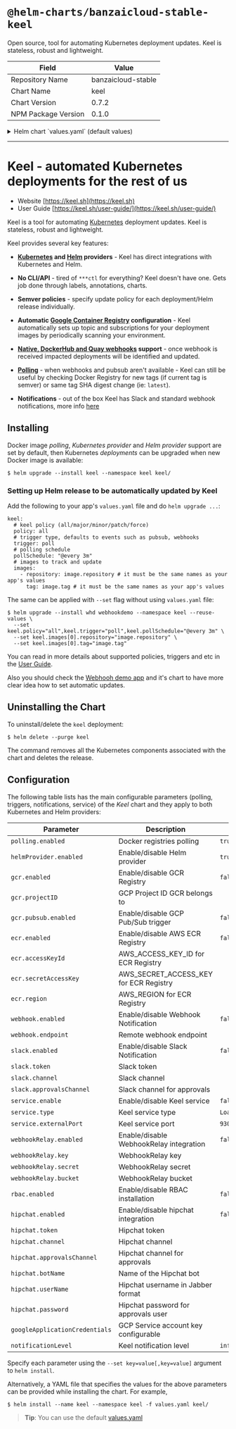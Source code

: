 # `@helm-charts/banzaicloud-stable-keel`

Open source, tool for automating Kubernetes deployment updates. Keel is stateless, robust and lightweight.

| Field               | Value              |
| ------------------- | ------------------ |
| Repository Name     | banzaicloud-stable |
| Chart Name          | keel               |
| Chart Version       | 0.7.2              |
| NPM Package Version | 0.1.0              |

<details>

<summary>Helm chart `values.yaml` (default values)</summary>

```yaml
# Default values for keel.
# This is a YAML-formatted file.
# Declare variables to be passed into your templates.

image:
  repository: keelhq/keel
  tag: 0.12.0
  pullPolicy: IfNotPresent

# Enable insecure registries
insecureRegistry: false

# Polling is enabled by default,
# you can disable it setting value below to false
polling:
  enabled: true

# Helm provider support
helmProvider:
  enabled: true
  tillerAddress: 'tiller-deploy.kube-system.svc.cluster.local:44134'

# Google Container Registry
# GCP Project ID
gcr:
  enabled: false
  projectId: ''
  pubSub:
    enabled: false

# Notification level (debug, info, success, warn, error, fatal)
notificationLevel: info

# AWS Elastic Container Registry
# https://keel.sh/v1/guide/documentation.html#Polling-with-AWS-ECR
ecr:
  enabled: false
  accessKeyId: ''
  secretAccessKey: ''
  region: ''

# Webhook Notification
# Remote webhook endpoint for notification delivery
webhook:
  enabled: false
  endpoint: ''

# Slack Notification
# bot name (default keel) must exist!
slack:
  enabled: false
  botName: ''
  token: ''
  channel: ''
  approvalsChannel: ''

# Hipchat notification and approvals
hipchat:
  enabled: false
  token: ''
  channel: ''
  approvalsChannel: ''
  botName: ''
  userName: ''
  password: ''

mattermost:
  enabled: false
  endpoint: ''

# Keel service
# Enable to receive webhooks from Docker registries
service:
  enabled: false
  type: LoadBalancer
  externalPort: 9300
  clusterIP: ''

# Webhook Relay service
# If you don’t want to expose your Keel service, you can use https://webhookrelay.com/
# which can deliver webhooks to your internal Keel service through Keel sidecar container.
webhookRelay:
  enabled: false
  bucket: ''
  # webhookrelay.com credentials
  # Set the key and secret values here to create the keel-webhookrelay secret with this
  # chart -or- leave key and secret blank and create the keel-webhookrelay secret separately.
  key: ''
  secret: ''
  # webhookrelay docker image
  image:
    repository: webhookrelay/webhookrelayd
    tag: latest
    pullPolicy: IfNotPresent

# Keel self-update
# uncomment lines below if you want Keel to automaticly
# self-update to the latest release version
keel:
  # keel policy (all/major/minor/patch/force)
  policy: all
  # trigger type, defaults to events such as pubsub, webhooks
  trigger: poll
  # polling schedule
  pollSchedule: '@every 3m'
  # images to track and update
  images:
    - repository: image.repository
      tag: image.tag

# RBAC manifests management
rbac:
  enabled: true

# Resources
resources:
  limits:
    cpu: 100m
    memory: 128Mi
  requests:
    cpu: 50m
    memory: 64Mi

# NodeSelector
nodeSelector: {}

affinity: {}

tolerations: {}

# base64 encoded json of GCP service account
# more info available here: https://cloud.google.com/kubernetes-engine/docs/tutorials/authenticating-to-cloud-platform
# e.g. --set googleApplicationCredentials=$(cat <JSON_KEY_FIEL> | base64)
googleApplicationCredentials: ''

# Enable DEBUG logging
debug: false

# This is used by the static manifest generator in order to create a static
# namespace manifest for the namespace that keel is being installed
# within. It should **not** be used if you are using Helm for deployment.
createNamespaceResource: false

podAnnotations: {}

aws:
  region: null

podDisruptionBudget:
  enabled: false
  maxUnavailable: 1
  minAvailable: null
```

</details>

---

# Keel - automated Kubernetes deployments for the rest of us

- Website [https://keel.sh](https://keel.sh)
- User Guide [https://keel.sh/user-guide/](https://keel.sh/user-guide/)

Keel is a tool for automating [Kubernetes](https://kubernetes.io/) deployment updates. Keel is stateless, robust and lightweight.

Keel provides several key features:

- **[Kubernetes](https://kubernetes.io/) and [Helm](https://helm.sh) providers** - Keel has direct integrations with Kubernetes and Helm.

- **No CLI/API** - tired of `***ctl` for everything? Keel doesn't have one. Gets job done through labels, annotations, charts.

- **Semver policies** - specify update policy for each deployment/Helm release individually.

- **Automatic [Google Container Registry](https://cloud.google.com/container-registry/) configuration** - Keel automatically sets up topic and subscriptions for your deployment images by periodically scanning your environment.

- **[Native, DockerHub and Quay webhooks](https://keel.sh/user-guide/triggers/#webhooks) support** - once webhook is received impacted deployments will be identified and updated.

- **[Polling](https://keel.sh/user-guide/#polling-deployment-example)** - when webhooks and pubsub aren't available - Keel can still be useful by checking Docker Registry for new tags (if current tag is semver) or same tag SHA digest change (ie: `latest`).

- **Notifications** - out of the box Keel has Slack and standard webhook notifications, more info [here](https://keel.sh/user-guide/#notifications)

## Installing

Docker image _polling_, _Kubernetes provider_ and _Helm provider_ support are set by default, then Kubernetes _deployments_ can be upgraded when new Docker image is available:

```console
$ helm upgrade --install keel --namespace keel keel/
```

### Setting up Helm release to be automatically updated by Keel

Add the following to your app's `values.yaml` file and do `helm upgrade ...`:

```
keel:
  # keel policy (all/major/minor/patch/force)
  policy: all
  # trigger type, defaults to events such as pubsub, webhooks
  trigger: poll
  # polling schedule
  pollSchedule: "@every 3m"
  # images to track and update
  images:
    - repository: image.repository # it must be the same names as your app's values
      tag: image.tag # it must be the same names as your app's values
```

The same can be applied with `--set` flag without using `values.yaml` file:

```console
$ helm upgrade --install whd webhookdemo --namespace keel --reuse-values \
  --set keel.policy="all",keel.trigger="poll",keel.pollSchedule="@every 3m" \
  --set keel.images[0].repository="image.repository" \
  --set keel.images[0].tag="image.tag"
```

You can read in more details about supported policies, triggers and etc in the [User Guide](https://keel.sh/user-guide/).

Also you should check the [Webhooh demo app](https://github.com/webhookrelay/webhook-demo) and it's chart to have more clear
idea how to set automatic updates.

## Uninstalling the Chart

To uninstall/delete the `keel` deployment:

```console
$ helm delete --purge keel
```

The command removes all the Kubernetes components associated with the chart and deletes the release.

## Configuration

The following table lists has the main configurable parameters (polling, triggers, notifications, service) of the _Keel_ chart and they apply to both Kubernetes and Helm providers:

| Parameter                      | Description                             | Default        |
| ------------------------------ | --------------------------------------- | -------------- |
| `polling.enabled`              | Docker registries polling               | `true`         |
| `helmProvider.enabled`         | Enable/disable Helm provider            | `true`         |
| `gcr.enabled`                  | Enable/disable GCR Registry             | `false`        |
| `gcr.projectID`                | GCP Project ID GCR belongs to           |                |
| `gcr.pubsub.enabled`           | Enable/disable GCP Pub/Sub trigger      | `false`        |
| `ecr.enabled`                  | Enable/disable AWS ECR Registry         | `false`        |
| `ecr.accessKeyId`              | AWS_ACCESS_KEY_ID for ECR Registry      |                |
| `ecr.secretAccessKey`          | AWS_SECRET_ACCESS_KEY for ECR Registry  |                |
| `ecr.region`                   | AWS_REGION for ECR Registry             |                |
| `webhook.enabled`              | Enable/disable Webhook Notification     | `false`        |
| `webhook.endpoint`             | Remote webhook endpoint                 |                |
| `slack.enabled`                | Enable/disable Slack Notification       | `false`        |
| `slack.token`                  | Slack token                             |                |
| `slack.channel`                | Slack channel                           |                |
| `slack.approvalsChannel`       | Slack channel for approvals             |                |
| `service.enable`               | Enable/disable Keel service             | `false`        |
| `service.type`                 | Keel service type                       | `LoadBalancer` |
| `service.externalPort`         | Keel service port                       | `9300`         |
| `webhookRelay.enabled`         | Enable/disable WebhookRelay integration | `false`        |
| `webhookRelay.key`             | WebhookRelay key                        |                |
| `webhookRelay.secret`          | WebhookRelay secret                     |                |
| `webhookRelay.bucket`          | WebhookRelay bucket                     |                |
| `rbac.enabled`                 | Enable/disable RBAC installation        | `false`        |
| `hipchat.enabled`              | Enable/disable hipchat integration      | `false`        |
| `hipchat.token`                | Hipchat token                           |                |
| `hipchat.channel`              | Hipchat channel                         |                |
| `hipchat.approvalsChannel`     | Hipchat channel for approvals           |                |
| `hipchat.botName`              | Name of the Hipchat bot                 |                |
| `hipchat.userName`             | Hipchat username in Jabber format       |                |
| `hipchat.password`             | Hipchat password for approvals user     |                |
| `googleApplicationCredentials` | GCP Service account key configurable    |                |
| `notificationLevel`            | Keel notification level                 | `info`         |

Specify each parameter using the `--set key=value[,key=value]` argument to `helm install`.

Alternatively, a YAML file that specifies the values for the above parameters can be provided while installing the chart. For example,

```console
$ helm install --name keel --namespace keel -f values.yaml keel/
```

> **Tip**: You can use the default [values.yaml](values.yaml)
